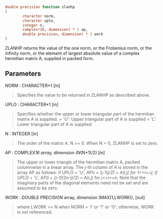 ```fortran
double precision function zlanhp
(
        character norm,
        character uplo,
        integer n,
        complex*16, dimension( * ) ap,
        double precision, dimension( * ) work
)
```

ZLANHP  returns the value of the one norm,  or the Frobenius norm, or
the  infinity norm,  or the  element of  largest absolute value  of a
complex hermitian matrix A,  supplied in packed form.

## Parameters
NORM : CHARACTER*1 [in]
> Specifies the value to be returned in ZLANHP as described
> above.

UPLO : CHARACTER*1 [in]
> Specifies whether the upper or lower triangular part of the
> hermitian matrix A is supplied.
> = 'U':  Upper triangular part of A is supplied
> = 'L':  Lower triangular part of A is supplied

N : INTEGER [in]
> The order of the matrix A.  N >= 0.  When N = 0, ZLANHP is
> set to zero.

AP : COMPLEX*16 array, dimension (N*(N+1)/2) [in]
> The upper or lower triangle of the hermitian matrix A, packed
> columnwise in a linear array.  The j-th column of A is stored
> in the array AP as follows:
> if UPLO = 'U', AP(i + (j-1)*j/2) = A(i,j) for 1<=i<=j;
> if UPLO = 'L', AP(i + (j-1)*(2n-j)/2) = A(i,j) for j<=i<=n.
> Note that the  imaginary parts of the diagonal elements need
> not be set and are assumed to be zero.

WORK : DOUBLE PRECISION array, dimension (MAX(1,LWORK)), [out]
> where LWORK >= N when NORM = 'I' or '1' or 'O'; otherwise,
> WORK is not referenced.
